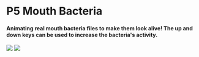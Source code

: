 # P5 Mouth Bacteria

#### Animating real mouth bacteria files to make them look alive! The up and down keys can be used to increase the bacteria's activity.

![](images/bacteria_two.gif)
![](images/bacteria_one.gif)
